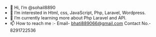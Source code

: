 - 👋 Hi, I’m @sohail8890
- 👀 I’m interested in Html, css, JavaScript, Php, Laravel, Wordpress.
- 🌱 I’m currently learning more about Php Laravel and API.
- 📫 How to reach me :- Email- bhati889066@gmail.com  Contact No.- 8291722536

<!---
sohail8890/sohail8890 is a ✨ special ✨ repository because its `README.md` (this file) appears on your GitHub profile.
You can click the Preview link to take a look at your changes.
--->
